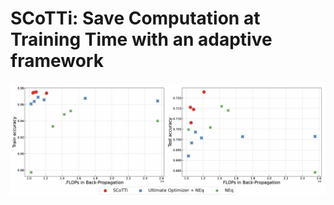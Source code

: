 
# SCoTTi: Save Computation at Training Time with an adaptive framework

![PDF Preview](./scatter_plots_horiz.png)

